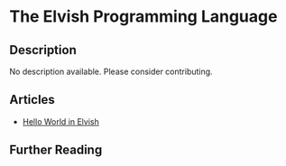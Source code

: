 # The Elvish Programming Language

## Description

No description available. Please consider contributing.

## Articles

- [Hello World in Elvish](https://sampleprograms.io/projects/hello-world/elvish)

## Further Reading